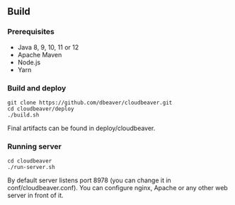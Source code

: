 ## Build

### Prerequisites

* Java 8, 9, 10, 11 or 12
* Apache Maven
* Node.js
* Yarn

### Build and deploy
```
git clone https://github.com/dbeaver/cloudbeaver.git
cd cloudbeaver/deploy
./build.sh
```

Final artifacts can be found in deploy/cloudbeaver.

### Running server
```
cd cloudbeaver
./run-server.sh
```
By default server listens port 8978 (you can change it in conf/cloudbeaver.conf). You can configure nginx, Apache or any other web server in front of it.

